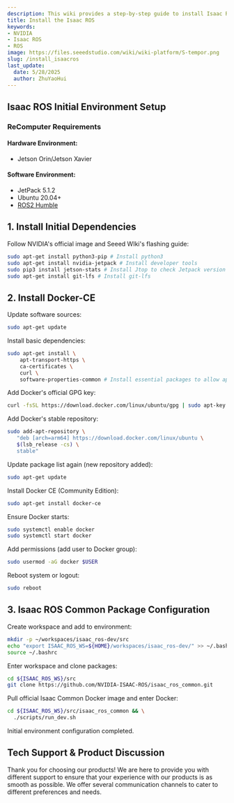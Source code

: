```yaml
---
description: This wiki provides a step-by-step guide to install Isaac ROS.
title: Install the Isaac ROS
keywords:
- NVIDIA
- Isaac ROS
- ROS
image: https://files.seeedstudio.com/wiki/wiki-platform/S-tempor.png
slug: /install_isaacros
last_update:
  date: 5/28/2025
  author: ZhuYaoHui
---
```


## Isaac ROS Initial Environment Setup

### ReComputer Requirements
#### Hardware Environment:
- Jetson Orin/Jetson Xavier

#### Software Environment:
- JetPack 5.1.2
- Ubuntu 20.04+
- [ROS2 Humble](/docs/Robotics/Robot_Software/ROS/Install_ROS2_Humble.md)



## 1. Install Initial Dependencies
Follow NVIDIA's official image and Seeed WIki's flashing guide:
```bash
sudo apt-get install python3-pip # Install python3
sudo apt-get install nvidia-jetpack # Install developer tools
sudo pip3 install jetson-stats # Install Jtop to check Jetpack version
sudo apt-get install git-lfs # Install git-lfs
```


## 2. Install Docker-CE
Update software sources:
```bash
sudo apt-get update
```

Install basic dependencies:
```bash
sudo apt-get install \
    apt-transport-https \
    ca-certificates \
    curl \
    software-properties-common # Install essential packages to allow apt over HTTPS
```

Add Docker's official GPG key:
```bash
curl -fsSL https://download.docker.com/linux/ubuntu/gpg | sudo apt-key add -
```

Add Docker's stable repository:
```bash
sudo add-apt-repository \
   "deb [arch=arm64] https://download.docker.com/linux/ubuntu \
   $(lsb_release -cs) \
   stable"
```

Update package list again (new repository added):
```bash
sudo apt-get update
```

Install Docker CE (Community Edition):
```bash
sudo apt-get install docker-ce
```

Ensure Docker starts:
```bash
sudo systemctl enable docker
sudo systemctl start docker
```

Add permissions (add user to Docker group):
```bash
sudo usermod -aG docker $USER
```

Reboot system or logout:
```bash
sudo reboot
```


## 3. Isaac ROS Common Package Configuration
Create workspace and add to environment:
```bash
mkdir -p ~/workspaces/isaac_ros-dev/src
echo "export ISAAC_ROS_WS=${HOME}/workspaces/isaac_ros-dev/" >> ~/.bashrc
source ~/.bashrc
```

Enter workspace and clone packages:
```bash
cd ${ISAAC_ROS_WS}/src
git clone https://github.com/NVIDIA-ISAAC-ROS/isaac_ros_common.git
```

Pull official Isaac Common Docker image and enter Docker:
```bash
cd ${ISAAC_ROS_WS}/src/isaac_ros_common && \
  ./scripts/run_dev.sh
```

Initial environment configuration completed.


## Tech Support & Product Discussion

Thank you for choosing our products! We are here to provide you with different support to ensure that your experience with our products is as smooth as possible. We offer several communication channels to cater to different preferences and needs.

<div class="button_tech_support_container">
<a href="https://forum.seeedstudio.com/" class="button_forum"></a> 
<a href="https://www.seeedstudio.com/contacts" class="button_email"></a>
</div>

<div class="button_tech_support_container">
<a href="https://discord.gg/eWkprNDMU7" class="button_discord"></a> 
<a href="https://github.com/Seeed-Studio/wiki-documents/discussions/69" class="button_discussion"></a>
</div>